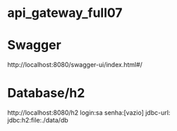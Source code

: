 # api_gateway_full07
# Swagger
http://localhost:8080/swagger-ui/index.html#/
# Database/h2
http://localhost:8080/h2
login:sa senha:[vazio] jdbc-url: jdbc:h2:file:./data/db
